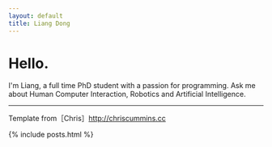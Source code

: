 ```yaml
---
layout: default
title: Liang Dong
---
```


# Hello.

I'm Liang, a full time PhD student with a passion for
programming. Ask me about Human Computer Interaction, Robotics and Artificial Intelligence.

-----

Template from［Chris］http://chriscummins.cc

{% include posts.html %}
